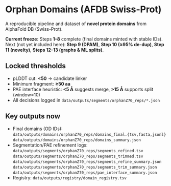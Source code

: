 # Orphan Domains (AFDB Swiss-Prot)

A reproducible pipeline and dataset of **novel protein domains** from AlphaFold DB (Swiss-Prot).

**Current freeze:** Steps **1–8** complete (final domains minted with stable IDs).  
Next (not yet included here): **Step 9 (DPAM)**, **Step 10 (≥95% de-dup)**, **Step 11 (novelty)**, **Steps 12–13 (graphs & ML splits)**.

## Locked thresholds
- pLDDT cut: **<50** → candidate linker
- Minimum fragment: **≥50 aa**
- PAE interface heuristic: **<5 Å** suggests merge, **>15 Å** supports split (window=10)
- All decisions logged in `data/outputs/segments/orphanZ70_reps/*.json`

## Key outputs now
- Final domains (OD IDs):  
  `data/outputs/domains/orphanZ70_reps/domains_final.{tsv,fasta,jsonl}`  
  `data/outputs/domains/orphanZ70_reps/domains_summary.json`
- Segmentation/PAE refinement logs:  
  `data/outputs/segments/orphanZ70_reps/segments_refined.tsv`  
  `data/outputs/segments/orphanZ70_reps/segments_trimmed.tsv`  
  `data/outputs/segments/orphanZ70_reps/segments_refine_summary.json`  
  `data/outputs/segments/orphanZ70_reps/segments_trim_summary.json`  
  `data/outputs/segments/orphanZ70_reps/pae_interface_summary.json`
- Registry: `data/outputs/registry/domain_registry.tsv`


